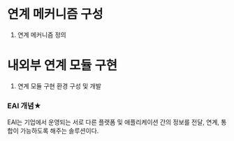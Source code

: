 # 연계 메커니즘 구성

1. 연계 메커니즘 정의

# 내외부 연계 모듈 구현

1. 연계 모듈 구현 환경 구성 및 개발

### EAI 개념★

EAI는 기업에서 운영되는 서로 다른 플랫폼 및 애플리케이션 간의 정보를 전달, 연계, 통합이 가능하도록 해주는 솔루션이다.
